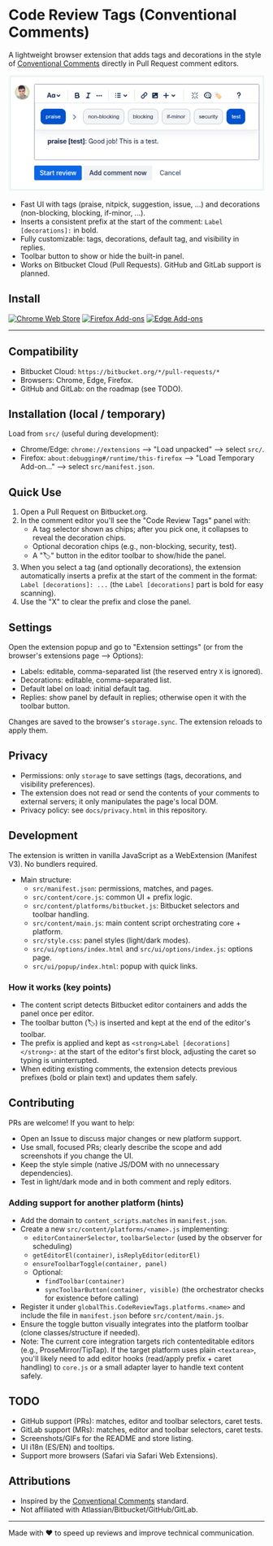 # Code Review Tags (Conventional Comments)

A lightweight browser extension that adds tags and decorations in the style of [Conventional Comments](https://conventionalcomments.org/) directly in Pull Request comment editors.

![Screenshot](screenshot.png)

- Fast UI with tags (praise, nitpick, suggestion, issue, ...)
  and decorations (non-blocking, blocking, if-minor, ...).
- Inserts a consistent prefix at the start of the comment: `Label [decorations]:` in bold.
- Fully customizable: tags, decorations, default tag, and visibility in replies.
- Toolbar button to show or hide the built-in panel.
- Works on Bitbucket Cloud (Pull Requests). GitHub and GitLab support is planned.

## Install

[![Chrome Web Store](https://img.shields.io/badge/Chrome%20Web%20Store-Install-4285F4?logo=google-chrome&logoColor=white)](https://chromewebstore.google.com/detail/code-review-tags/eiddfkfgoicohaanchfoelgoidblbdge)
[![Firefox Add-ons](https://img.shields.io/badge/Firefox%20Add--ons-Install-FF7139?logo=firefoxbrowser&logoColor=white)](https://addons.mozilla.org/es-ES/firefox/addon/code-review-tags/)
[![Edge Add-ons](https://img.shields.io/badge/Edge%20Add--ons-Install-0C59A4?logo=microsoft-edge&logoColor=white)](https://microsoftedge.microsoft.com/addons/detail/code-review-tags/gekciboeahhjcepkebohnkodoempidfo)

---

## Compatibility

- Bitbucket Cloud: `https://bitbucket.org/*/pull-requests/*`
- Browsers: Chrome, Edge, Firefox.
- GitHub and GitLab: on the roadmap (see TODO).

## Installation (local / temporary)

Load from `src/` (useful during development):

- Chrome/Edge: `chrome://extensions` --> "Load unpacked" --> select `src/`.
- Firefox: `about:debugging#/runtime/this-firefox` --> "Load Temporary Add-on..." --> select `src/manifest.json`.

## Quick Use

1. Open a Pull Request on Bitbucket.org.
2. In the comment editor you'll see the "Code Review Tags" panel with:
   - A tag selector shown as chips; after you pick one, it collapses to reveal the decoration chips.
   - Optional decoration chips (e.g., non-blocking, security, test).
   - A "🏷️" button in the editor toolbar to show/hide the panel.
3. When you select a tag (and optionally decorations), the extension automatically inserts a prefix at the start of the comment in the format: `Label [decorations]: ...` (the `Label [decorations]` part is bold for easy scanning).
4. Use the "X" to clear the prefix and close the panel.

## Settings

Open the extension popup and go to "Extension settings" (or from the browser's extensions page --> Options):

- Labels: editable, comma-separated list (the reserved entry `X` is ignored).
- Decorations: editable, comma-separated list.
- Default label on load: initial default tag.
- Replies: show panel by default in replies; otherwise open it with the toolbar button.

Changes are saved to the browser's `storage.sync`. The extension reloads to apply them.

## Privacy

- Permissions: only `storage` to save settings (tags, decorations, and visibility preferences).
- The extension does not read or send the contents of your comments to external servers; it only manipulates the page's local DOM.
- Privacy policy: see `docs/privacy.html` in this repository.

## Development

The extension is written in vanilla JavaScript as a WebExtension (Manifest V3). No bundlers required.

- Main structure:
  - `src/manifest.json`: permissions, matches, and pages.
  - `src/content/core.js`: common UI + prefix logic.
  - `src/content/platforms/bitbucket.js`: Bitbucket selectors and toolbar handling.
  - `src/content/main.js`: main content script orchestrating core + platform.
  - `src/style.css`: panel styles (light/dark modes).
  - `src/ui/options/index.html` and `src/ui/options/index.js`: options page.
  - `src/ui/popup/index.html`: popup with quick links.

### How it works (key points)

- The content script detects Bitbucket editor containers and adds the panel once per editor.
- The toolbar button (🏷️) is inserted and kept at the end of the editor's toolbar.
- The prefix is applied and kept as `<strong>Label [decorations]</strong>:` at the start of the editor's first block, adjusting the caret so typing is uninterrupted.
- When editing existing comments, the extension detects previous prefixes (bold or plain text) and updates them safely.

## Contributing

PRs are welcome! If you want to help:

- Open an Issue to discuss major changes or new platform support.
- Use small, focused PRs; clearly describe the scope and add screenshots if you change the UI.
- Keep the style simple (native JS/DOM with no unnecessary dependencies).
- Test in light/dark mode and in both comment and reply editors.

### Adding support for another platform (hints)

- Add the domain to `content_scripts.matches` in `manifest.json`.
- Create a new `src/content/platforms/<name>.js` implementing:
  - `editorContainerSelector`, `toolbarSelector` (used by the observer for scheduling)
  - `getEditorEl(container)`, `isReplyEditor(editorEl)`
  - `ensureToolbarToggle(container, panel)`
  - Optional:
    - `findToolbar(container)`
    - `syncToolbarButton(container, visible)` (the orchestrator checks for existence before calling)
- Register it under `globalThis.CodeReviewTags.platforms.<name>` and include the file in `manifest.json` before `src/content/main.js`.
- Ensure the toggle button visually integrates into the platform toolbar (clone classes/structure if needed).
- Note: The current core integration targets rich contenteditable editors (e.g., ProseMirror/TipTap). If the target platform uses plain `<textarea>`, you'll likely need to add editor hooks (read/apply prefix + caret handling) to `core.js` or a small adapter layer to handle text content safely.

## TODO

- GitHub support (PRs): matches, editor and toolbar selectors, caret tests.
- GitLab support (MRs): matches, editor and toolbar selectors, caret tests.
- Screenshots/GIFs for the README and store listing.
- UI i18n (ES/EN) and tooltips.
- Support more browsers (Safari via Safari Web Extensions).

## Attributions

- Inspired by the [Conventional Comments](https://conventionalcomments.org/) standard.
- Not affiliated with Atlassian/Bitbucket/GitHub/GitLab.

---

Made with ❤️ to speed up reviews and improve technical communication.
